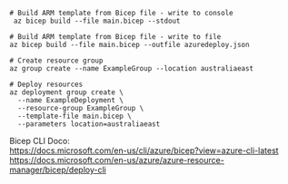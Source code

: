 
```
# Build ARM template from Bicep file - write to console
 az bicep build --file main.bicep --stdout

# Build ARM template from Bicep file - write to file
az bicep build --file main.bicep --outfile azuredeploy.json   

# Create resource group
az group create --name ExampleGroup --location australiaeast

# Deploy resources
az deployment group create \
  --name ExampleDeployment \
  --resource-group ExampleGroup \
  --template-file main.bicep \
  --parameters location=australiaeast

```


Bicep CLI Doco:  
https://docs.microsoft.com/en-us/cli/azure/bicep?view=azure-cli-latest  
https://docs.microsoft.com/en-us/azure/azure-resource-manager/bicep/deploy-cli  